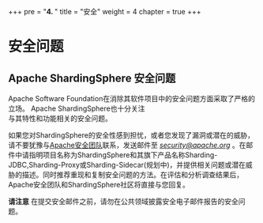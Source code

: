 +++
pre = "<b>4. </b>"
title = "安全"
weight = 4
chapter = true
+++
# 安全问题  

## Apache ShardingSphere 安全问题  

Apache Software Foundation在消除其软件项目中的安全问题方面采取了严格的立场。 Apache ShardingSphere也十分关注  
与其特性和功能相关的安全问题。  

如果您对ShardingSphere的安全性感到担忧，或者您发现了漏洞或潜在的威胁，请不要犹豫与[Apache安全团队](http://www.apache.org/security/)联系，发送邮件至 *security@apache.org* 。在邮件中请指明项目名称为ShardingSphere和其旗下产品名称Sharding-JDBC,Sharding-Proxy或Sharding-Sidecar(规划中)，并提供相关问题或潜在威胁的描述。同时推荐重现和复制安全问题的方法。在评估和分析调查结果后，Apache安全团队和ShardingSphere社区将直接与您回复。

**请注意** 在提交安全邮件之前，请勿在公共领域披露安全电子邮件报告的安全问题。